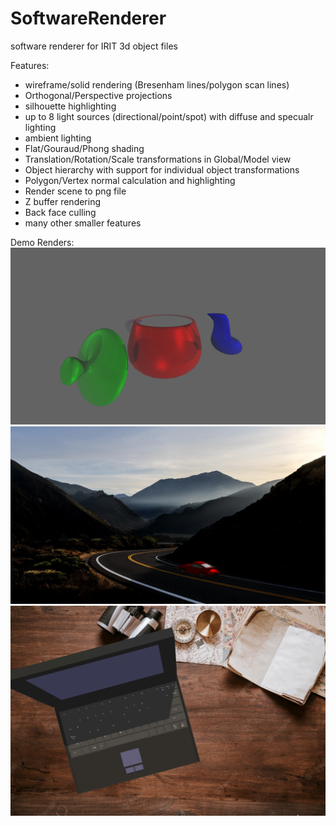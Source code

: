 # SoftwareRenderer
software renderer for IRIT 3d object files

Features:
- wireframe/solid rendering (Bresenham lines/polygon scan lines)
- Orthogonal/Perspective projections
- silhouette highlighting
- up to 8 light sources (directional/point/spot) with diffuse and specualr lighting
- ambient lighting
- Flat/Gouraud/Phong shading
- Translation/Rotation/Scale transformations in Global/Model view
- Object hierarchy with support for individual object transformations
- Polygon/Vertex normal calculation and highlighting
- Render scene to png file
- Z buffer rendering
- Back face culling
- many other smaller features


Demo Renders:
![Teapot](Demo/teapot.png)
![Car](Demo/car.png)
![Laptop](Demo/laptop.png)
